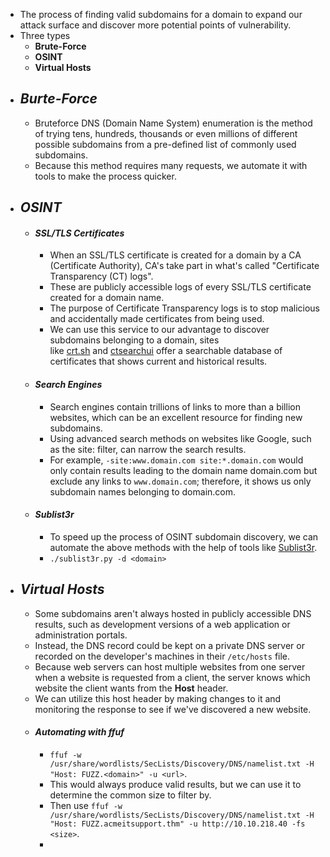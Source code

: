 - The process of finding valid subdomains for a domain to expand our attack surface and discover more potential points of vulnerability.
- Three types
	- **Brute-Force**
	- **OSINT**
	- **Virtual Hosts**
- ## *Burte-Force*
	- Bruteforce DNS (Domain Name System) enumeration is the method of trying tens, hundreds, thousands or even millions of different possible subdomains from a pre-defined list of commonly used subdomains.
	- Because this method requires many requests, we automate it with tools to make the process quicker.
- ## *OSINT*
	- #### *SSL/TLS Certificates*
		- When an SSL/TLS certificate is created for a domain by a CA (Certificate Authority), CA's take part in what's called "Certificate Transparency (CT) logs".
		- These are publicly accessible logs of every SSL/TLS certificate created for a domain name.
		- The purpose of Certificate Transparency logs is to stop malicious and accidentally made certificates from being used. 
		- We can use this service to our advantage to discover subdomains belonging to a domain, sites like [crt.sh](http://crt.sh) and [ctsearchui](https://ui.ctsearch.entrust.com/ui/ctsearchui) offer a searchable database of certificates that shows current and historical results.
	- #### *Search Engines*
		- Search engines contain trillions of links to more than a billion websites, which can be an excellent resource for finding new subdomains.
		- Using advanced search methods on websites like Google, such as the site: filter, can narrow the search results. 
		- For example, `-site:www.domain.com site:*.domain.com` would only contain results leading to the domain name domain.com but exclude any links to `www.domain.com`; therefore, it shows us only subdomain names belonging to domain.com.
	- #### *Sublist3r*
		- To speed up the process of OSINT subdomain discovery, we can automate the above methods with the help of tools like [Sublist3r](https://github.com/aboul3la/Sublist3r).
		- `./sublist3r.py -d <domain>`
- ## *Virtual Hosts*
	- Some subdomains aren't always hosted in publicly accessible DNS results, such as development versions of a web application or administration portals.
	- Instead, the DNS record could be kept on a private DNS server or recorded on the developer's machines in their `/etc/hosts` file.
	- Because web servers can host multiple websites from one server when a website is requested from a client, the server knows which website the client wants from the **Host** header. 
	- We can utilize this host header by making changes to it and monitoring the response to see if we've discovered a new website.
	- #### *Automating with ffuf*
		- `ffuf -w /usr/share/wordlists/SecLists/Discovery/DNS/namelist.txt -H "Host: FUZZ.<domain>" -u <url>`.
		- This would always produce valid results, but we can use it to determine the common size to filter by.
		- Then use `ffuf -w /usr/share/wordlists/SecLists/Discovery/DNS/namelist.txt -H "Host: FUZZ.acmeitsupport.thm" -u http://10.10.218.40 -fs <size>`.
		- 